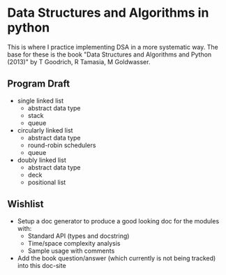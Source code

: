 # Data Structures and Algorithms in python

This is where I practice implementing DSA in a more systematic way.
The base for these is the book "Data Structures and Algorithms and Python (2013)" by T Goodrich, R Tamasia, M Goldwasser.

## Program Draft

- single linked list
    - abstract data type
    - stack
    - queue
- circularly linked list
    - abstract data type
    - round-robin schedulers
    - queue
- doubly linked list
    - abstract data type
    - deck
    - positional list

## Wishlist

- Setup a doc generator to produce a good looking doc for the modules with:
    - Standard API (types and docstring)
    - Time/space complexity analysis
    - Sample usage with comments
- Add the book question/answer (which currently is not being tracked) into this doc-site
